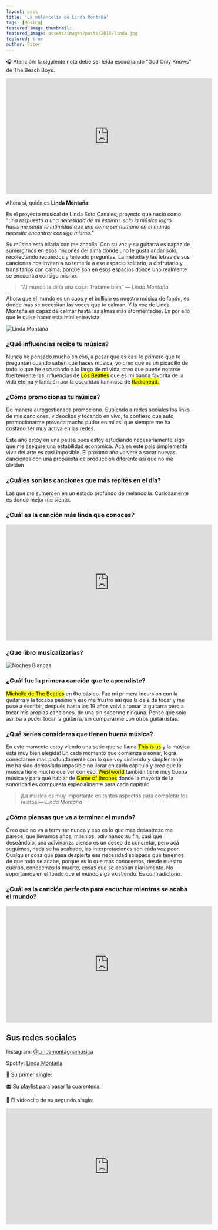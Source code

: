 ```yaml
---
layout: post
title: 'La melancolía de Linda Montaña'
tags: [Música]
featured_image_thumbnail:
featured_image: assets/images/posts/2018/linda.jpg
featured: true
author: Piter
---
```



🎧 Atención: la siguiente nota debe ser leída escuchando "God Only Knows" de The Beach Boys.


<iframe width="560" height="315" src="https://www.youtube.com/embed/cgp4e_FZq00" frameborder="0" allow="accelerometer; autoplay; encrypted-media; gyroscope; picture-in-picture" allowfullscreen></iframe>


Ahora si, quién es **Linda Montaña**:

Es el proyecto musical de Linda Soto Canales, proyecto que nació como "*una respuesta a una necesidad de mi espíritu, solo la música logró hacerme sentir la intimidad que uno como ser humano en el mundo necesita encontrar consigo mismo.*"

Su música está hilada con melancolía. Con su voz y su guitarra es capaz de sumergirnos en esos rincones del alma donde uno le gusta andar solo, recolectando recuerdos y tejiendo preguntas. La melodía y las letras de sus canciones nos invitan a no temerle a ese espacio solitario, a disfrutarlo y transitarlos con calma, porque son en esos espacios donde uno realmente se encuentra consigo mismo.

<blockquote class="alignleft">“Al mundo le diría una cosa: Trátame bien” <cite>― Linda Montaña</cite></blockquote>

Ahora que el mundo es un caos y el bullicio es nuestro música de fondo, es donde más se necesitan las voces que te calman. Y la voz de Linda Montaña es capaz de calmar hasta las almas más atormentadas. Es por ello que le quise hacer esta mini entrevista:

![Linda Montaña](https://raromagazine.com/wp-content/uploads/2018/10/Linda-Monta%C3%B1a.png)



### ¿Qué influencias recibe tu música?

Nunca he pensado mucho en eso, a pesar que es casi lo primero que te preguntan cuando saben que haces música, yo creo que es un picadillo de todo lo que he escuchado a lo largo de mi vida, creo que puede notarse fuertemente las influencias de <mark>Los Beatles</mark> que es mi banda favorita de la vida eterna y también por la oscuridad luminosa de <mark>Radiohead.</mark>

### ¿Cómo promocionas tu música?

De manera autogestionada promociono. Subiendo a redes sociales los links de mis canciones, videoclips y tocando en vivo, te confieso que auto promocionarme provoca mucho pudor en mi así que siempre me ha costado ser muy activa en las redes.

Este año estoy en una pausa pues estoy estudiando necesariamente algo que me asegure una estabilidad económica. Acá en este país simplemente vivir del arte es casi imposible. El próximo año volveré a sacar nuevas canciones con una propuesta de producción diferente así que  no me olviden


### ¿Cuáles son las canciones que más repites en el día?

Las que me sumergen en un estado profundo de melancolía. Curiosamente es donde mejor me siento.

### ¿Cuál es la canción más linda que conoces?

<iframe width="560" height="315" src="https://www.youtube.com/embed/prZwrcTEFfs" frameborder="0" allow="accelerometer; autoplay; encrypted-media; gyroscope; picture-in-picture" allowfullscreen></iframe>

### ¿Que libro musicalizarías?

![Noches Blancas](https://images-na.ssl-images-amazon.com/images/I/714aoRHO-IL.jpg)


### ¿Cuál fue la primera canción que te aprendiste?

<mark>Michelle de The Beatles</mark> en 6to básico. Fue mi primera incursion con la guitarra y la tocaba pésimo y eso me frustró así que  la dejé de tocar y me puse a escribir, después hasta los 19 años volví a tomar la guitarra pero a tocar mis propias canciones, de una sin saberme ninguna. Pensé que solo así iba a poder tocar la guitarra, sin compararme con otros guitarristas.

### ¿Qué series consideras que tienen buena música?

En este momento estoy viendo una serie que se llama <mark>This is us</mark> y la música está muy bien elegida! En cada momento que comienza a sonar, logra conectarme mas profundamente con lo que voy sintiendo y simplemente me ha sido demasiado imposible no llorar en cada capitulo y creo que la música tiene mucho que ver con eso. <mark>Westworld</mark> también tiene muy buena música y para qué hablar de <mark>Game of thrones</mark> donde la mayoría de la sonoridad es compuesta especialmente para cada capítulo.

<blockquote class="alignright">¡La música es muy importante en tantos aspectos para completar los relatos!<cite>― Linda Montaña</cite></blockquote>

### ¿Cómo piensas que va a terminar el mundo?

Creo que no va a terminar nunca y eso es lo que mas desastroso me parece, que llevamos años, milenios, adivinando su fin, casi que deseándolo, una adivinanza pienso es un deseo de concretar, pero acá seguimos, nada se ha acabado, las interpretaciones son cada vez peor. Cualquier cosa que pasa despierta esa necesidad solapada que tenemos de que todo se acabe, porque es lo que mas conocemos, desde nuestro cuerpo, conocemos la muerte, cosas que se acaban diariamente. No soportamos en el fondo que el mundo siga existiendo. Es contradictorio.

### ¿Cuál es la canción perfecta para escuchar mientras se acaba el mundo?

<iframe width="560" height="315" src="https://www.youtube.com/embed/OYHRTxOp2LY" frameborder="0" allow="accelerometer; autoplay; encrypted-media; gyroscope; picture-in-picture" allowfullscreen></iframe>


## Sus redes sociales

Instagram: [@Lindamontagnamusica](https://www.instagram.com/lindamontagnamusica/)

Spotify: [Linda Montaña](https://open.spotify.com/artist/0Kcbvssof0LCW4Mq7JfCBO)

🎤 [Su primer single:](https://open.spotify.com/track/65KEv0QV1dcvLfPq0tN02l?si=rDUznnubQMC78D71wBQADg)

📻 [Su playlist para pasar la cuarentena:](https://open.spotify.com/playlist/15BfxFRAjtIKuJAQFrswHx?si=2NAwVwEIR3eA2ju4obPQLg)

📼 El videoclip de su segundo single:

<iframe width="560" height="315" src="https://www.youtube.com/embed/iYf3GTj9F28" frameborder="0" allow="accelerometer; autoplay; encrypted-media; gyroscope; picture-in-picture" allowfullscreen></iframe>
